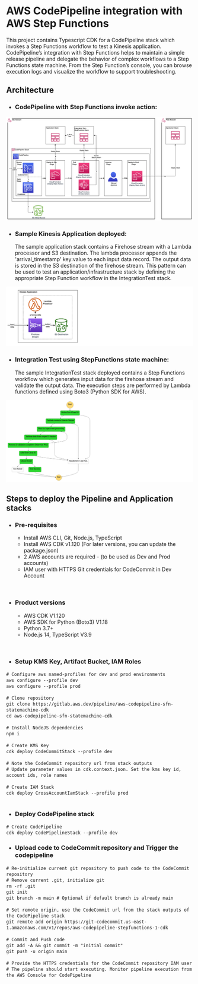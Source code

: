 # AWS CodePipeline integration with AWS Step Functions

This project contains Typescript CDK for a CodePipeline stack which invokes a Step Functions workflow to test a Kinesis application.
CodePipeline’s integration with Step Functions helps to maintain a simple release pipeline and delegate the behavior of complex workflows to a Step Functions state machine.
From the Step Function’s console, you can browse execution logs and visualize the workflow to support troubleshooting.

## Architecture

* ### CodePipeline with Step Functions invoke action:
![Pipeline](docs/pipeline.png)

* ### Sample Kinesis Application deployed:
  The sample application stack contains a Firehose stream with a Lambda processor and S3 destination.
The lambda processor appends the 'arrival_timestamp' key:value to each input data record. The output data is stored in the S3 destination of the firehose stream. 
This pattern can be used to test an application/infrastructure stack by defining the appropriate Step Function workflow in the IntegrationTest stack.

![StateMachine](docs/app.png)


* ### Integration Test using StepFunctions state machine:
  The sample IntegrationTest stack deployed contains a Step Functions workflow which generates input data for the firehose stream and validate the output data. 
The execution steps are performed by Lambda functions defined using Boto3 (Python SDK for AWS).

![StateMachine](docs/stepfunction2.png)


## Steps to deploy the Pipeline and Application stacks

* ### Pre-requisites
  * Install AWS CLI, Git, Node.js, TypeScript
  * Install AWS CDK v1.120 (For later versions, you can update the package.json)
  * 2 AWS accounts are required - (to be used as Dev and Prod accounts)
  * IAM user with HTTPS Git credentials for CodeCommit in Dev Account 
<br/>
  
* ### Product versions
  * AWS CDK V1.120
  * AWS SDK for Python (Boto3) V1.18
  * Python 3.7+
  * Node.js 14, TypeScript V3.9
<br/>
  
* ### Setup KMS Key, Artifact Bucket, IAM Roles

```shell
# Configure aws named-profiles for dev and prod environments
aws configure --profile dev
aws configure --profile prod

# Clone repository
git clone https://gitlab.aws.dev/pipeline/aws-codepipeline-sfn-statemachine-cdk
cd aws-codepipeline-sfn-statemachine-cdk

# Install NodeJS dependencies
npm i

# Create KMS Key
cdk deploy CodeCommitStack --profile dev

# Note the CodeCommit repository url from stack outputs
# Update parameter values in cdk.context.json. Set the kms key id, account ids, role names

# Create IAM Stack
cdk deploy CrossAccountIamStack --profile prod


```

* ### Deploy CodePipeline stack
```shell
# Create CodePipeline
cdk deploy CodePipelineStack --profile dev

```
* ### Upload code to CodeCommit repository and Trigger the codepipeline
```shell
# Re-initialize current git repository to push code to the CodeCommit repository
# Remove current .git, initialize git
rm -rf .git
git init  
git branch -m main # Optional if default branch is already main

# Set remote origin, use the CodeCommit url from the stack outputs of the CodePipeline stack
git remote add origin https://git-codecommit.us-east-1.amazonaws.com/v1/repos/aws-codepipeline-stepfunctions-1-cdk

# Commit and Push code
git add -A && git commit -m "initial commit"
git push -u origin main

# Provide the HTTPS credentials for the CodeCommit repository IAM user
# The pipeline should start executing. Monitor pipeline execution from the AWS Console for CodePipeline

```
